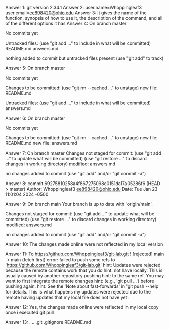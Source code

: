 Answer 1: git version 2.34.1
Answer 2: user.name=Whoppingleaf3
user.email=ee898420@ohio.edu
Answer 3: It gives the name of the function, synopsis of how to use it, the description of the command, and all of the different options it has
Answer 4: On branch master

No commits yet

Untracked files:
  (use "git add <file>..." to include in what will be committed)
	README.md
	answers.md

nothing added to commit but untracked files present (use "git add" to track)

Answer 5: On branch master

No commits yet

Changes to be committed:
  (use "git rm --cached <file>..." to unstage)
	new file:   README.md

Untracked files:
  (use "git add <file>..." to include in what will be committed)
	answers.md

Answer 6: On branch master

No commits yet

Changes to be committed:
  (use "git rm --cached <file>..." to unstage)
	new file:   README.md
	new file:   answers.md

Answer 7: On branch master
Changes not staged for commit:
  (use "git add <file>..." to update what will be committed)
  (use "git restore <file>..." to discard changes in working directory)
	modified:   answers.md

no changes added to commit (use "git add" and/or "git commit -a")

Answer 8:
commit 69275810258a4f867275098c0151da17a05286f6 (HEAD -> master)
Author: Whoppingleaf3 <ee898420@ohio.edu>
Date:   Tue Jan 23 11:01:04 2024 -0500

Answer 9: On branch main
Your branch is up to date with 'origin/main'.

Changes not staged for commit:
  (use "git add <file>..." to update what will be committed)
  (use "git restore <file>..." to discard changes in working directory)
	modified:   answers.md

no changes added to commit (use "git add" and/or "git commit -a")

Answer 10: The changes made online were not reflected in my local version

Answer 11: To https://github.com/Whoppingleaf3/git-lab.git
 ! [rejected]        main -> main (fetch first)
error: failed to push some refs to 'https://github.com/Whoppingleaf3/git-lab.git'
hint: Updates were rejected because the remote contains work that you do
hint: not have locally. This is usually caused by another repository pushing
hint: to the same ref. You may want to first integrate the remote changes
hint: (e.g., 'git pull ...') before pushing again.
hint: See the 'Note about fast-forwards' in 'git push --help' for details.
 This is what happens my updates were rejected due to the remote having updates that my local file does not have yet.

  Answer 12: Yes, the changes made online were reflected in my local copy once i executed git pull

 Answer 13: .  ..  .git  .gitignore  README.md
